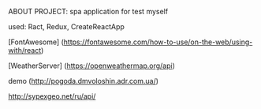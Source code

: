 ABOUT PROJECT:
spa application for test myself

used: Ract, Redux, CreateReactApp   

[FontAwesome] (https://fontawesome.com/how-to-use/on-the-web/using-with/react)

[WeatherServer] (https://openweathermap.org/api)


demo  (http://pogoda.dmvoloshin.adr.com.ua/)

http://sypexgeo.net/ru/api/  


